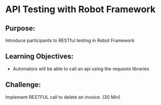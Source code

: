 # API Testing with Robot Framework

## Purpose:
Introduce participants to RESTful testing in Robot Framework

## Learning Objectives:
- Automators will be able to call an api using the requests libraries

## Challenge: 
Implement RESTFUL call to delete an invoice. (30 Min)
